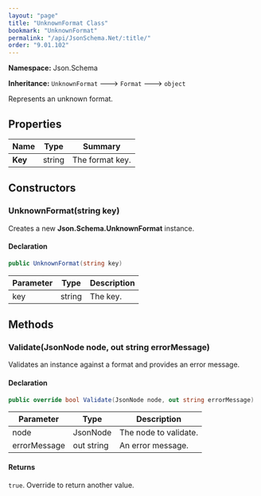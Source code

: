 ```yaml
---
layout: "page"
title: "UnknownFormat Class"
bookmark: "UnknownFormat"
permalink: "/api/JsonSchema.Net/:title/"
order: "9.01.102"
---
```

**Namespace:** Json.Schema

**Inheritance:**
`UnknownFormat`
 🡒 
`Format`
 🡒 
`object`

Represents an unknown format.

## Properties

| Name | Type | Summary |
|---|---|---|
| **Key** | string | The format key. |
## Constructors

### UnknownFormat(string key)

Creates a new **Json.Schema.UnknownFormat** instance.

#### Declaration

```c#
public UnknownFormat(string key)
```
| Parameter | Type | Description |
|---|---|---|
| key | string | The key. |

## Methods

### Validate(JsonNode node, out string errorMessage)

Validates an instance against a format and provides an error message.

#### Declaration

```c#
public override bool Validate(JsonNode node, out string errorMessage)
```
| Parameter | Type | Description |
|---|---|---|
| node | JsonNode | The node to validate. |
| errorMessage | out string | An error message. |

#### Returns

`true`.  Override to return another value.


